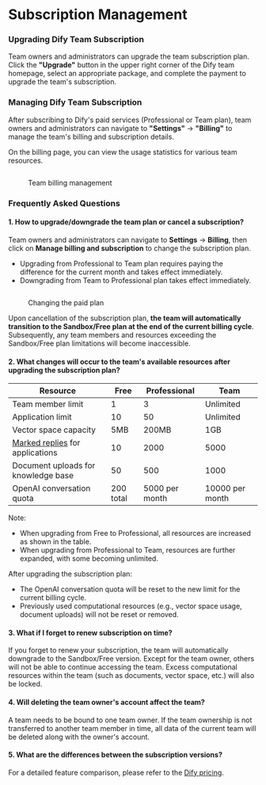 # Subscription Management

### Upgrading Dify Team Subscription

Team owners and administrators can upgrade the team subscription plan. Click the **"Upgrade"** button in the upper right corner of the Dify team homepage, select an appropriate package, and complete the payment to upgrade the team's subscription.

### Managing Dify Team Subscription

After subscribing to Dify's paid services (Professional or Team plan), team owners and administrators can navigate to **"Settings"** → **"Billing"** to manage the team's billing and subscription details.

On the billing page, you can view the usage statistics for various team resources.

<figure><img src="https://assets-docs.dify.ai/dify-enterprise-mintlify/en/guides/management/07eb0d03a33e2e01df44dbf3cf241f14.png" alt=""><figcaption><p>Team billing management</p></figcaption></figure>

### Frequently Asked Questions

#### 1. How to upgrade/downgrade the team plan or cancel a subscription?

Team owners and administrators can navigate to **Settings** → **Billing**, then click on **Manage billing and subscription** to change the subscription plan.

* Upgrading from Professional to Team plan requires paying the difference for the current month and takes effect immediately.
* Downgrading from Team to Professional plan takes effect immediately.

<figure><img src="https://assets-docs.dify.ai/dify-enterprise-mintlify/en/guides/management/c572ba8806b41eb6564fc658d3d8124b.jpeg" alt=""><figcaption><p>Changing the paid plan</p></figcaption></figure>

Upon cancellation of the subscription plan, **the team will automatically transition to the Sandbox/Free plan at the end of the current billing cycle**. Subsequently, any team members and resources exceeding the Sandbox/Free plan limitations will become inaccessible.

#### 2. What changes will occur to the team's available resources after upgrading the subscription plan?

| Resource                                                                     | Free      | Professional   | Team            |
| ---------------------------------------------------------------------------- | --------- | -------------- | --------------- |
| Team member limit                                                            | 1         | 3              | Unlimited       |
| Application limit                                                            | 10        | 50             | Unlimited       |
| Vector space capacity                                                        | 5MB       | 200MB          | 1GB             |
| [Marked replies](https://docs.dify.ai/guides/biao-zhu/logs) for applications | 10        | 2000           | 5000            |
| Document uploads for knowledge base                                          | 50        | 500            | 1000            |
| OpenAI conversation quota                                                    | 200 total | 5000 per month | 10000 per month |

Note:

* When upgrading from Free to Professional, all resources are increased as shown in the table.
* When upgrading from Professional to Team, resources are further expanded, with some becoming unlimited.

After upgrading the subscription plan:

* The OpenAI conversation quota will be reset to the new limit for the current billing cycle.
* Previously used computational resources (e.g., vector space usage, document uploads) will not be reset or removed.

#### 3. What if I forget to renew subscription on time?

If you forget to renew your subscription, the team will automatically downgrade to the Sandbox/Free version. Except for the team owner, others will not be able to continue accessing the team. Excess computational resources within the team (such as documents, vector space, etc.) will also be locked.

#### 4. Will deleting the team owner's account affect the team?

A team needs to be bound to one team owner. If the team ownership is not transferred to another team member in time, all data of the current team will be deleted along with the owner's account.

#### 5. What are the differences between the subscription versions?

For a detailed feature comparison, please refer to the [Dify pricing](https://dify.ai/pricing).
